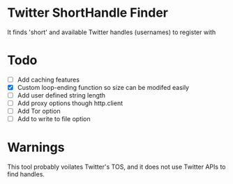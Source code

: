 Twitter ShortHandle Finder
==========================

It finds 'short' and available Twitter handles (usernames) to register with

Todo
====
 - [ ] Add caching features
 - [x] Custom loop-ending function so size can be modifed easily
 - [ ] Add user defined string length
 - [ ] Add proxy options though http.client
  - [ ] Add Tor option
 - [ ] Add to write to file option

Warnings
========
This tool probably voilates Twitter's TOS, and it does not use Twitter APIs to find handles.
